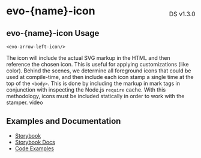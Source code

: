 <h1 style='display: flex; justify-content: space-between; align-items: center;'>
    <span>
        evo-{name}-icon
    </span>
    <span style='font-weight: normal; font-size: medium; margin-bottom: -15px;'>
        DS v1.3.0
    </span>
</h1>

## evo-{name}-icon Usage

```marko
<evo-arrow-left-icon/>
```

The icon will include the actual SVG markup in the HTML and then reference the chosen icon. This is useful for applying customizations (like color). Behind the scenes, we determine all foreground icons that could be used at compile-time, and then include each icon stamp a single time at the top of the `<body>`. This is done by including the markup in mark tags in conjunction with inspecting the Node.js `require` cache. With this methodology, icons must be included statically in order to work with the stamper.
video

## Examples and Documentation

- [Storybook](https://ebay.github.io/evo-web/ebayui-core/?path=/story/graphics-icons-evo-icon)
- [Storybook Docs](https://ebay.github.io/evo-web/ebayui-core/?path=/docs/graphics-icons-evo-icon)
- [Code Examples](https://github.com/eBay/evo-web/tree/main/packages/ebayui-core/src/components/evo-icon/examples)
